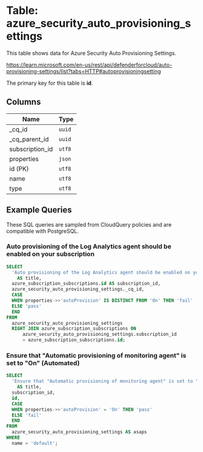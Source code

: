 # Table: azure_security_auto_provisioning_settings

This table shows data for Azure Security Auto Provisioning Settings.

https://learn.microsoft.com/en-us/rest/api/defenderforcloud/auto-provisioning-settings/list?tabs=HTTP#autoprovisioningsetting

The primary key for this table is **id**.

## Columns

| Name          | Type          |
| ------------- | ------------- |
|_cq_id|`uuid`|
|_cq_parent_id|`uuid`|
|subscription_id|`utf8`|
|properties|`json`|
|id (PK)|`utf8`|
|name|`utf8`|
|type|`utf8`|

## Example Queries

These SQL queries are sampled from CloudQuery policies and are compatible with PostgreSQL.

### Auto provisioning of the Log Analytics agent should be enabled on your subscription

```sql
SELECT
  'Auto provisioning of the Log Analytics agent should be enabled on your subscription'
    AS title,
  azure_subscription_subscriptions.id AS subscription_id,
  azure_security_auto_provisioning_settings._cq_id,
  CASE
  WHEN properties->>'autoProvision' IS DISTINCT FROM 'On' THEN 'fail'
  ELSE 'pass'
  END
FROM
  azure_security_auto_provisioning_settings
  RIGHT JOIN azure_subscription_subscriptions ON
      azure_security_auto_provisioning_settings.subscription_id
      = azure_subscription_subscriptions.id;
```

### Ensure that "Automatic provisioning of monitoring agent" is set to "On" (Automated)

```sql
SELECT
  'Ensure that "Automatic provisioning of monitoring agent" is set to "On" (Automated)'
    AS title,
  subscription_id,
  id,
  CASE
  WHEN properties->>'autoProvision' = 'On' THEN 'pass'
  ELSE 'fail'
  END
FROM
  azure_security_auto_provisioning_settings AS asaps
WHERE
  name = 'default';
```


